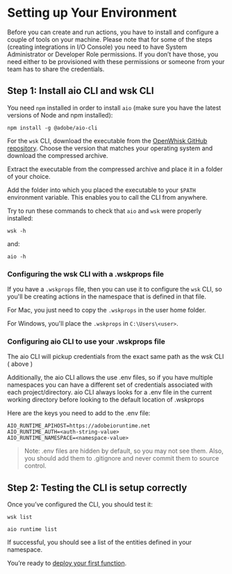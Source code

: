 # Setting up Your Environment

Before you can create and run actions, you have to install and configure a couple of tools on your machine. Please note that for some of the steps (creating integrations in I/O Console) you need to have System Administrator or Developer Role permissions. If you don&rsquo;t have those, you need either to be provisioned with these permissions or someone from your team has to share the credentials.

## Step 1: Install aio CLI and wsk CLI

You need `npm` installed in order to install `aio` (make sure you have the latest versions of Node and npm installed):

`npm install -g @adobe/aio-cli`

For the `wsk` CLI, download the executable from the [OpenWhisk GitHub repository](https://github.com/apache/incubator-openwhisk-cli/releases). Choose the version that matches your operating system and download the compressed archive.

Extract the executable from the compressed archive and place it in a folder of your choice.

Add the folder into which you placed the executable to your `$PATH` environment variable. This enables you to call the CLI from anywhere.

Try to run these commands to check that `aio` and `wsk` were properly installed:

`wsk -h`

and:

`aio -h`

### Configuring the wsk CLI with a .wskprops file

If you have a `.wskprops` file, then you can use it to configure the `wsk` CLI, so you'll be creating actions in the namespace that is defined in that file.

For Mac, you just need to copy the `.wskprops` in the user home folder.

For Windows, you'll place the `.wskprops` in `C:\Users\<user>`.

### Configuring aio CLI to use your .wskprops file

The aio CLI will pickup credentials from the exact same path as the wsk CLI ( above )

Additionally, the aio CLI allows the use .env files, so if you have multiple namespaces you can have a different set of credentials associated with each project/directory.  aio CLI always looks for a .env file in the current working directory before looking to the default location of .wskprops

Here are the keys you need to add to the .env file:
```
AIO_RUNTIME_APIHOST=https://adobeioruntime.net
AIO_RUNTIME_AUTH=<auth-string-value>
AIO_RUNTIME_NAMESPACE=<namespace-value>
```

> Note: .env files are hidden by default, so you may not see them. Also, you should add them to .gitignore and never commit them to source control.


## Step 2: Testing the CLI is setup correctly

Once you&rsquo;ve configured the CLI, you should test it:

`wsk list`

`aio runtime list`

If successful, you should see a list of the entities defined in your namespace.

You&rsquo;re ready to [deploy your first function](deploy.md).
